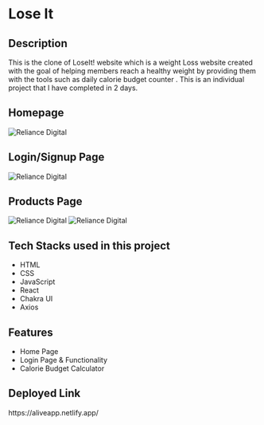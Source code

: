 <h1>Lose It</h1>

<h2>Description</h2>
<p>This is the clone of LoseIt! website which is a weight Loss website created with the goal of helping members reach a healthy weight by providing them with the tools such as daily calorie budget counter . This is an individual project that I have completed in 2 days.</p>

<h2>Homepage</h2>
<img src="https://i.ibb.co/XpLc9Vc/Screenshot-7785.png" alt="Reliance Digital" border="0">
<h2>Login/Signup Page</h2>
<img src="https://i.ibb.co/WF6tBKD/Screenshot-7697.pn" alt="Reliance Digital" border="0">
<h2>Products Page</h2>
<img src="https://i.ibb.co/r29hhqk/Screenshot-7699.pn" alt="Reliance Digital" border="0">
<img src="https://i.ibb.co/FJKnnkm/Screenshot-7700.pn" alt="Reliance Digital" border="0">

<h2>Tech Stacks used in this project</h2>
<ul>
<li>HTML</li>
<li>CSS</li>
<li>JavaScript</li>
<li>React</li>
<li>Chakra UI</li>
<li>Axios</li>
</ul>

<h2>Features</h2>
<ul>
<li>Home Page</li>
<li>Login Page & Functionality</li>
<li>Calorie Budget Calculator</li>
</ul>

<h2>Deployed Link</h2>
<p>https://aliveapp.netlify.app/<p>

